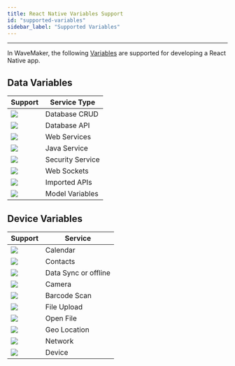 ```yaml
---
title: React Native Variables Support
id: "supported-variables"
sidebar_label: "Supported Variables"
---
```

---

In WaveMaker, the following [Variables](/learn/app-development/variables/variables) are supported for developing a React Native app. 


## Data Variables

|Support|Service Type|
|---|---|
|![](/learn/assets/unsupported.png)|Database CRUD|
|![](/learn/assets/unsupported.png)|Database API|
| ![](/learn/assets/supported.png) | Web Services|
| ![](/learn/assets/supported.png) | Java Service|
| ![](/learn/assets/supported.png) | Security Service|
|![](/learn/assets/unsupported.png)| Web Sockets|
| ![](/learn/assets/supported.png) | Imported APIs|
| ![](/learn/assets/supported.png) | Model Variables|

## Device Variables

|Support| Service|
|---|---|
| ![](/learn/assets/supported.png) | Calendar|
| ![](/learn/assets/supported.png) | Contacts|
|![](/learn/assets/unsupported.png)|Data Sync or offline|
| ![](/learn/assets/supported.png) | Camera|
| ![](/learn/assets/supported.png) | Barcode Scan|
| ![](/learn/assets/supported.png) | File Upload|
|![](/learn/assets/unsupported.png)|Open File|
| ![](/learn/assets/supported.png) | Geo Location|
| ![](/learn/assets/supported.png) | Network|
| ![](/learn/assets/supported.png) | Device|

